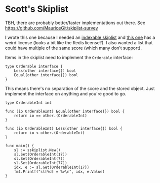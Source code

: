 # Scott's Skiplist

TBH, there are probably better/faster implementations out there. 
See https://github.com/MauriceGit/skiplist-survey

I wrote this one because I needed an [indexable skiplist](https://en.wikipedia.org/wiki/Skip_list#Indexable_skiplist)
and [this one](https://github.com/glenn-brown/skiplist) has a weird license (looks a bit like the Redis license?). I also wanted a list that could have multiple of the same score (which many don't support).

Items in the skiplist need to implement the `Orderable` interface:

    type Orderable interface {
        Less(other interface{}) bool
        Equal(other interface{}) bool
    }

This means there's no separation of the score and the stored object. Just implement the interface
on anything and you're good to go.

    type OrderableInt int

    func (io OrderableInt) Equal(other interface{}) bool {
        return io == other.(OrderableInt)
    }

    func (io OrderableInt) Less(other interface{}) bool {
        return io < other.(OrderableInt)
    }

    func main() {
        sl := sskiplist.New()
        sl.Set(OrderableInt(17))
        sl.Set(OrderableInt(7))
        sl.Set(OrderableInt(77))
        idx, e := sl.Get(OrderableInt(17))
        fmt.Printf("sl[%d] = %v\n", idx, e.Value)
    }